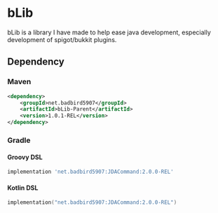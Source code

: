 # bLib
bLib is a library I have made to help ease java development, especially development of spigot/bukkit plugins.
## Dependency
### Maven
```xml
<dependency>
	<groupId>net.badbird5907</groupId>
	<artifactId>bLib-Parent</artifactId>
	<version>1.0.1-REL</version>
</dependency>
```
### Gradle
#### Groovy DSL
```groovy
implementation 'net.badbird5907:JDACommand:2.0.0-REL'
```
#### Kotlin DSL
```kotlin
implementation("net.badbird5907:JDACommand:2.0.0-REL")
```
